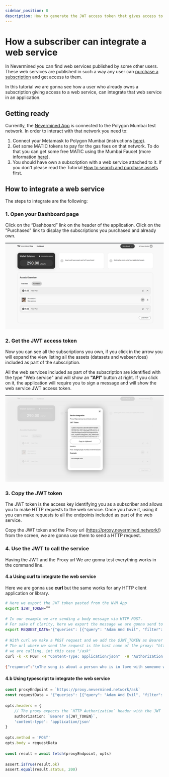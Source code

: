```yaml
---
sidebar_position: 8
description: How to generate the JWT access token that gives access to a remote web service
---
```


# How a subscriber can integrate a web service

In Nevermined you can find web services published by some other users. These web services are published in such a way any user can [purchase a subscription](07-search-and-purchase.md) and get access to them.

In this tutorial we are gonna see how a user who already owns a subscription giving access to a web service, can integrate that web service in an application.

## Getting ready

Currently, the [Nevermined App](https://mumbai.nevermined.app/) is connected to the Polygon Mumbai test network. In order to interact with that network you need to:

1. Connect your Metamask to Polygon Mumbai (instructions [here](02-metamask.md)).
2. Get some MATIC tokens to pay for the gas fees on that network. To do that you can get some free MATIC using the Mumbai Faucet (more information [here](10-faucets.md)).
3. You should have own a subscription with a web service attached to it. If you don't please read the Tutorial [How to search and purchase assets](07-search-and-purchase.md) first.

## How to integrate a web service

The steps to integrate are the following:

### 1. Open your Dashboard page

Click on the “Dashboard” link on the header of the application. Click on the "Purchased" link to display the subscriptions you purchased and already own.

![Consumer Dashboard](../images/tutorials/15_Consumer_Dashboard_after.png)

### 2. Get the JWT access token

Now you can see all the subscriptions you own, if you click in the arrow you will expand the view listing all the assets (datasets and webservices) included as part of the subscription.

All the web services included as part of the subscription are identified with the type "Web service" and will show an **"API"** button at right. If you click on it, the application will require you to sign a message and will show the web service JWT access token.

![Consumer Dashboard](../images/tutorials/16_Consumer_Dashboard_JWT.png)

### 3. Copy the JWT token

The JWT token is the access key identifying you as a subscriber and allows you to make HTTP requests to the web service. Once you have it, using it you can make requests to all the endpoints included as part of the web service.

Copy the JWT token and the Proxy url (https://proxy.nevermined.network/) from the screen, we are gonna use them to send a HTTP request.

### 4. Use the JWT to call the service

Having the JWT and the Proxy url We are gonna test everything works in the command line. 

#### 4.a Using curl to integrate the web service

Here we are gonna use **curl** but the same works for any HTTP client application or library.

```bash
# Here we export the JWT token pasted from the NVM App
export $JWT_TOKEN=””

# In our example we are sending a body message via HTTP POST. 
# For sake of clarity, here we export the message we are gonna send to the web service
export REQUEST_DATA='{"queries": [{"query": "Adam And Evil", "filter": {}, "top_k": 1 }]}'

# With curl we make a POST request and we add the $JWT_TOKEN as Bearer token in the Authorization header
# The url where we send the request is the host name of the proxy: "https://proxy.nevermined.network" plus the endpoint of the service 
# we are calling, int this case "/ask"
curl -k -X POST -H "Content-Type: application/json"  -H "Authorization: Bearer $JWT_TOKEN" -d "$REQUEST_DATA" https://proxy.nevermined.network/ask

{"response":"\nThe song is about a person who is in love with someone who is not perfect, but they cannot live without them. Despite knowing that loving this person will bring heartache, they are willing to take the risk and accept the consequences. The song also compares the relationship to the story of Adam and Eve, with the person in the song being like Adam and their love interest being like Eve.","source_nodes":[{"node":{"text":"...","doc_id":"8e748293-f8d2-41b8-a225-7479455b1899","embedding":null,"doc_hash":"451d68b33de1e8034e48c6a98865364e52edd02837f06c34c662ba6d6d462c76","extra_info":null,"node_info":{"start":0,"end":1030},"relationships":{"1":"did:nv:3e0a13a6dba0ab20e83bf25c3e820af8b71c94cea0ab0763b4f822a6998009e6"}},"score":0.7585169416635178}],"extra_info":null}
```


#### 4.b Using typescript to integrate the web service

```typescript
const proxyEndpoint = `https://proxy.nevermined.network/ask`
const requestData = '{"queries": [{"query": "Adam And Evil", "filter": {}, "top_k": 1 }]}'

opts.headers = {
    // The proxy expects the `HTTP Authorization` header with the JWT
    authorization: `Bearer ${JWT_TOKEN}`,
    'content-type': 'application/json'
}

opts.method = 'POST'
opts.body = requestData

const result = await fetch(proxyEndpoint, opts)

assert.isTrue(result.ok)
assert.equal(result.status, 200)
```
